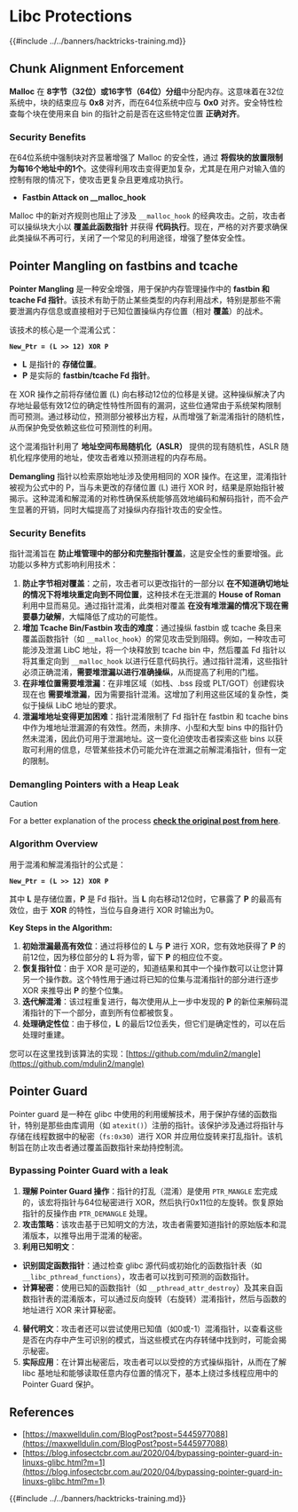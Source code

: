 # Libc Protections

{{#include ../../banners/hacktricks-training.md}}

## Chunk Alignment Enforcement

**Malloc** 在 **8字节（32位）或16字节（64位）分组**中分配内存。这意味着在32位系统中，块的结束应与 **0x8** 对齐，而在64位系统中应与 **0x0** 对齐。安全特性检查每个块在使用来自 bin 的指针之前是否在这些特定位置 **正确对齐**。

### Security Benefits

在64位系统中强制块对齐显著增强了 Malloc 的安全性，通过 **将假块的放置限制为每16个地址中的1个**。这使得利用攻击变得更加复杂，尤其是在用户对输入值的控制有限的情况下，使攻击更复杂且更难成功执行。

- **Fastbin Attack on \_\_malloc_hook**

Malloc 中的新对齐规则也阻止了涉及 `__malloc_hook` 的经典攻击。之前，攻击者可以操纵块大小以 **覆盖此函数指针** 并获得 **代码执行**。现在，严格的对齐要求确保此类操纵不再可行，关闭了一个常见的利用途径，增强了整体安全性。

## Pointer Mangling on fastbins and tcache

**Pointer Mangling** 是一种安全增强，用于保护内存管理操作中的 **fastbin 和 tcache Fd 指针**。该技术有助于防止某些类型的内存利用战术，特别是那些不需要泄漏内存信息或直接相对于已知位置操纵内存位置（相对 **覆盖**）的战术。

该技术的核心是一个混淆公式：

**`New_Ptr = (L >> 12) XOR P`**

- **L** 是指针的 **存储位置**。
- **P** 是实际的 **fastbin/tcache Fd 指针**。

在 XOR 操作之前将存储位置 (L) 向右移动12位的位移是关键。这种操纵解决了内存地址最低有效12位的确定性特性所固有的漏洞，这些位通常由于系统架构限制而可预测。通过移动位，预测部分被移出方程，从而增强了新混淆指针的随机性，从而保护免受依赖这些位可预测性的利用。

这个混淆指针利用了 **地址空间布局随机化（ASLR）** 提供的现有随机性，ASLR 随机化程序使用的地址，使攻击者难以预测进程的内存布局。

**Demangling** 指针以检索原始地址涉及使用相同的 XOR 操作。在这里，混淆指针被视为公式中的 P，当与未更改的存储位置 (L) 进行 XOR 时，结果是原始指针被揭示。这种混淆和解混淆的对称性确保系统能够高效地编码和解码指针，而不会产生显著的开销，同时大幅提高了对操纵内存指针攻击的安全性。

### Security Benefits

指针混淆旨在 **防止堆管理中的部分和完整指针覆盖**，这是安全性的重要增强。此功能以多种方式影响利用技术：

1. **防止字节相对覆盖**：之前，攻击者可以更改指针的一部分以 **在不知道确切地址的情况下将堆块重定向到不同位置**，这种技术在无泄漏的 **House of Roman** 利用中显而易见。通过指针混淆，此类相对覆盖 **在没有堆泄漏的情况下现在需要暴力破解**，大幅降低了成功的可能性。
2. **增加 Tcache Bin/Fastbin 攻击的难度**：通过操纵 fastbin 或 tcache 条目来覆盖函数指针（如 `__malloc_hook`）的常见攻击受到阻碍。例如，一种攻击可能涉及泄漏 LibC 地址，将一个块释放到 tcache bin 中，然后覆盖 Fd 指针以将其重定向到 `__malloc_hook` 以进行任意代码执行。通过指针混淆，这些指针必须正确混淆，**需要堆泄漏以进行准确操纵**，从而提高了利用的门槛。
3. **在非堆位置需要堆泄漏**：在非堆区域（如栈、.bss 段或 PLT/GOT）创建假块现在也 **需要堆泄漏**，因为需要指针混淆。这增加了利用这些区域的复杂性，类似于操纵 LibC 地址的要求。
4. **泄漏堆地址变得更加困难**：指针混淆限制了 Fd 指针在 fastbin 和 tcache bins 中作为堆地址泄漏源的有效性。然而，未排序、小型和大型 bins 中的指针仍然未混淆，因此仍可用于泄漏地址。这一变化迫使攻击者探索这些 bins 以获取可利用的信息，尽管某些技术仍可能允许在泄漏之前解混淆指针，但有一定的限制。

### **Demangling Pointers with a Heap Leak**

> [!CAUTION]
> For a better explanation of the process [**check the original post from here**](https://maxwelldulin.com/BlogPost?post=5445977088).

### Algorithm Overview

用于混淆和解混淆指针的公式是：&#x20;

**`New_Ptr = (L >> 12) XOR P`**

其中 **L** 是存储位置，**P** 是 Fd 指针。当 **L** 向右移动12位时，它暴露了 **P** 的最高有效位，由于 **XOR** 的特性，当位与自身进行 XOR 时输出为0。

**Key Steps in the Algorithm:**

1. **初始泄漏最高有效位**：通过将移位的 **L** 与 **P** 进行 XOR，您有效地获得了 **P** 的前12位，因为移位部分的 **L** 将为零，留下 **P** 的相应位不变。
2. **恢复指针位**：由于 XOR 是可逆的，知道结果和其中一个操作数可以让您计算另一个操作数。这个特性用于通过将已知的位集与混淆指针的部分进行逐步 XOR 来推导出 **P** 的整个位集。
3. **迭代解混淆**：该过程重复进行，每次使用从上一步中发现的 **P** 的新位来解码混淆指针的下一个部分，直到所有位都被恢复。
4. **处理确定性位**：由于移位，**L** 的最后12位丢失，但它们是确定性的，可以在后处理时重建。

您可以在这里找到该算法的实现：[https://github.com/mdulin2/mangle](https://github.com/mdulin2/mangle)

## Pointer Guard

Pointer guard 是一种在 glibc 中使用的利用缓解技术，用于保护存储的函数指针，特别是那些由库调用（如 `atexit()`）注册的指针。该保护涉及通过将指针与存储在线程数据中的秘密（`fs:0x30`）进行 XOR 并应用位旋转来打乱指针。该机制旨在防止攻击者通过覆盖函数指针来劫持控制流。

### **Bypassing Pointer Guard with a leak**

1. **理解 Pointer Guard 操作**：指针的打乱（混淆）是使用 `PTR_MANGLE` 宏完成的，该宏将指针与64位秘密进行 XOR，然后执行0x11位的左旋转。恢复原始指针的反操作由 `PTR_DEMANGLE` 处理。
2. **攻击策略**：该攻击基于已知明文的方法，攻击者需要知道指针的原始版本和混淆版本，以推导出用于混淆的秘密。
3. **利用已知明文**：
- **识别固定函数指针**：通过检查 glibc 源代码或初始化的函数指针表（如 `__libc_pthread_functions`），攻击者可以找到可预测的函数指针。
- **计算秘密**：使用已知的函数指针（如 `__pthread_attr_destroy`）及其来自函数指针表的混淆版本，可以通过反向旋转（右旋转）混淆指针，然后与函数的地址进行 XOR 来计算秘密。
4. **替代明文**：攻击者还可以尝试使用已知值（如0或-1）混淆指针，以查看这些是否在内存中产生可识别的模式，当这些模式在内存转储中找到时，可能会揭示秘密。
5. **实际应用**：在计算出秘密后，攻击者可以以受控的方式操纵指针，从而在了解 libc 基地址和能够读取任意内存位置的情况下，基本上绕过多线程应用中的 Pointer Guard 保护。

## References

- [https://maxwelldulin.com/BlogPost?post=5445977088](https://maxwelldulin.com/BlogPost?post=5445977088)
- [https://blog.infosectcbr.com.au/2020/04/bypassing-pointer-guard-in-linuxs-glibc.html?m=1](https://blog.infosectcbr.com.au/2020/04/bypassing-pointer-guard-in-linuxs-glibc.html?m=1)

{{#include ../../banners/hacktricks-training.md}}
